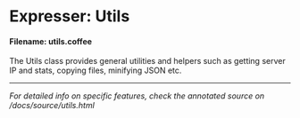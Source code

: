 # Expresser: Utils

#### Filename: utils.coffee

The Utils class provides general utilities and helpers such as getting server IP and stats, copying files,
minifying JSON etc.

---

*For detailed info on specific features, check the annotated source on /docs/source/utils.html*
